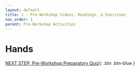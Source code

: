 ```yaml
---
layout: default
title: 1 - Pre-Workshop Videos, Readings, & Exercises
nav_order: 1
parent: Pre-Workshop Activities
---
```

# Hands

[NEXT STEP: Pre-Workshop Preparatory Quiz](pw_quiz.html){: .btn .btn-blue }
